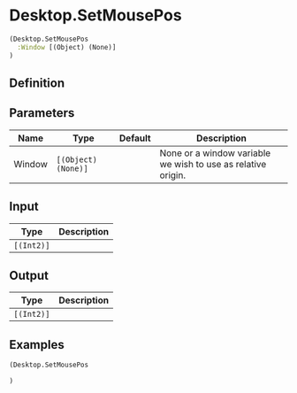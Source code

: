 # Desktop.SetMousePos

```clojure
(Desktop.SetMousePos
  :Window [(Object) (None)]
)
```

## Definition


## Parameters
| Name | Type | Default | Description |
|------|------|---------|-------------|
| Window | `[(Object) (None)]` |  | None or a window variable we wish to use as relative origin. |


## Input
| Type | Description |
|------|-------------|
| `[(Int2)]` |  |


## Output
| Type | Description |
|------|-------------|
| `[(Int2)]` |  |


## Examples

```clojure
(Desktop.SetMousePos

)
```
